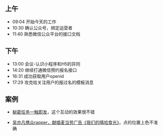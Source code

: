 ## 上午
* 09:04 开始今天的工作
* 10:30 确认公众号，绑定运营者
* 11:40 熟悉微信公众平台的接口文档
## 下午
* 13:00 会议-认识小程序和H5的异同
* 14:20 继续打通微信预约报名接口
* 16:31 成功获取用户openid
* 17:29 攻克给关注用户的报过名的模板消息
## 案例
* [秘密任务一触即发](ttps://acura.izestchina.com/cm/MDX201704/index.html?from=singlemessage&isappinstalled=1)，这个互动的效果很不错

* [吴亦凡携众rapper，献唱麦当劳广告《我们的嘻哈食光》](http://summercampaignhippop.mcdonalds.com.cn/)，点的位置上色不准确

